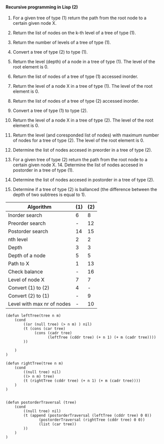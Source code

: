 #### Recursive programming in Lisp (2)

1. For a given tree of type (1) return the path from the root node to a certain given node X. 

2. Return the list of nodes on the k-th level of a tree of type (1).

3. Return the number of levels of a tree of type (1).

4. Convert a tree of type (2) to type (1).

5. Return the level (depth) of a node in a tree of type (1). The level of the root element is 0. 

6. Return the list of nodes of a tree of type (1) accessed inorder.

7. Return the level of a node X in a tree of type (1). The level of the root element is 0.

8. Return the list of nodes of a tree of type (2) accessed inorder.

9. Convert a tree of type (1) to type (2).

10. Return the level of a node X in a tree of type (2). The level of the root element is 0.

11. Return the level (and coresponded list of nodes) with maximum number of nodes for a tree of type (2). The level of the root element is 0.

12. Determine the list of nodes accesed in preorder in a tree of type (2).

13. For a given tree of type (2) return the path from the root node to a certain given node X. 14. Determine the list of nodes accesed in postorder in a tree of type (1).

15. Determine the list of nodes accesed in postorder in a tree of type (2).

16. Determine if a tree of type (2) is ballanced (the difference between the depth of two subtrees is equal to 1).



| Algorithm | (1) | (2)|
|-----------|-----|----|
| Inorder search | 6 | 8 |
| Preorder search | -| 12 |
| Postorder search | 14 | 15|
| nth level | 2| 2 |
| Depth | 3| 3 |
| Depth of a node |5 | 5 |
| Path to X | 1 | 13 |
| Check balance |- | 16 |
| Level of node X | 7 | 7 |
| Convert (1) to (2) | 4 | - | 
| Convert (2) to (1) | - | 9 | 
| Level with max nr of nodes |- | 10|


```
(defun leftTree(tree n m)
	(cond
		((or (null tree) (> n m) ) nil)
		(t (cons (car tree) 
			 (cons (cadr tree) 
			       (leftTree (cddr tree) (+ n 1) (+ m (cadr tree))))
		))
	
	)
)

(defun rightTree(tree n m)
	(cond 
		((null tree) nil)
		((> n m) tree)
		(t (rightTree (cddr tree) (+ n 1) (+ m (cadr tree))))
	)
)	


(defun postorderTraversal (tree)
	(cond
		((null tree) nil)
		(t (append (postorderTraversal (leftTree (cddr tree) 0 0)) 
			   (postorderTraversal (rightTree (cddr tree) 0 0)) 
			   (list (car tree))
		))
	)
)
```
